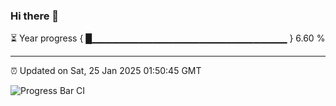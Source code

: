 ### Hi there 👋

⏳ Year progress { █▁▁▁▁▁▁▁▁▁▁▁▁▁▁▁▁▁▁▁▁▁▁▁▁▁▁▁▁▁ } 6.60 %

---

⏰ Updated on Sat, 25 Jan 2025 01:50:45 GMT

![Progress Bar CI](https://github.com/IshwaranRudhara/GIT-ACTION/workflows/Progress%20Bar%20CI/badge.svg)
